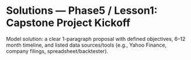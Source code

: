 # Solutions — Phase5 / Lesson1: Capstone Project Kickoff

Model solution: a clear 1-paragraph proposal with defined objectives, 6–12 month timeline, and listed data sources/tools (e.g., Yahoo Finance, company filings, spreadsheet/backtester).
